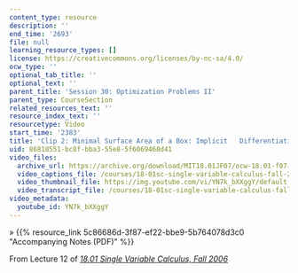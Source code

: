 ```yaml
---
content_type: resource
description: ''
end_time: '2693'
file: null
learning_resource_types: []
license: https://creativecommons.org/licenses/by-nc-sa/4.0/
ocw_type: ''
optional_tab_title: ''
optional_text: ''
parent_title: 'Session 30: Optimization Problems II'
parent_type: CourseSection
related_resources_text: ''
resource_index_text: ''
resourcetype: Video
start_time: '2383'
title: 'Clip 2: Minimal Surface Area of a Box: Implicit   Differentiation'
uid: 86818551-bc8f-bba3-55e8-5f6069468d41
video_files:
  archive_url: https://archive.org/download/MIT18.01JF07/ocw-18.01-f07-lec12_300k.mp4
  video_captions_file: /courses/18-01sc-single-variable-calculus-fall-2010/652978ef2490531e898e5397de288fe7_YN7k_bXXggY.vtt
  video_thumbnail_file: https://img.youtube.com/vi/YN7k_bXXggY/default.jpg
  video_transcript_file: /courses/18-01sc-single-variable-calculus-fall-2010/ca3ac7c771d378b6d5d748505b86d381_YN7k_bXXggY.pdf
video_metadata:
  youtube_id: YN7k_bXXggY
---
```


» {{% resource_link 5c86686d-3f87-ef22-bbe9-5b764078d3c0 "Accompanying Notes (PDF)" %}}

From Lecture 12 of [_18.01 Single Variable Calculus, Fall 2006_](/courses/18-01-single-variable-calculus-fall-2006/video_galleries/video-lectures)

